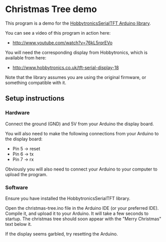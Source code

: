 # Christmas Tree demo
This program is a demo for the [HobbytronicsSerialTFT Arduino library][1].

You can see a video of this program in action here:

 * http://www.youtube.com/watch?v=76kL5rqrEVo
 
You will need the corresponding display from Hobbytronics, which is available from here:

 * http://www.hobbytronics.co.uk/tft-serial-display-18
 
Note that the library assumes you are using the original firmware, or something compatible with it.


## Setup instructions
### Hardware

Connect the ground (GND) and 5V from your Arduino the display board.

You will also need to make the following connections from your Arduino to the display board:

 * Pin 5 -> reset
 * Pin 6 -> tx
 * Pin 7 -> rx

Obviously you will also need to connect your Arduino to your computer to upload the program.

 
### Software
Ensure you have installed the HobbytronicsSerialTFT library.

Open the christmas-tree.ino file in the Arduino IDE (or your preferred IDE). Compile it, and upload it to your Arduino. It will take a few seconds to startup. The christmas tree should soon appear with the "Merry Christmas" text below it.

If the display seems garbled, try resetting the Arduino.


[1]: https://github.com/avidinsight/arduino-HobbytronicsSerialTFT
